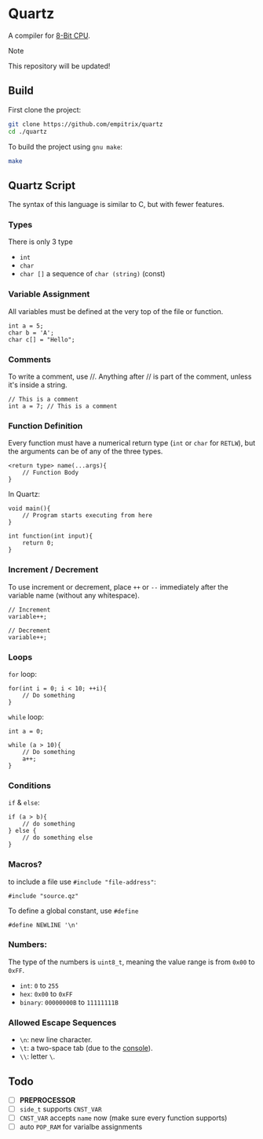 # Quartz
A compiler for [8-Bit CPU](https://github.com/empitrix/8bitcpu).


<!-- [langauge syntax](./syntax.md) -->

> [!NOTE]
> This repository will be updated!

## Build
First clone the project:
```bash
git clone https://github.com/empitrix/quartz
cd ./quartz
```

To build the project using `gnu make`:
```bash
make
```


## Quartz Script
The syntax of this language is similar to C, but with fewer features.

### Types
There is only 3 type

- `int`
- `char`
- `char []` a sequence of `char (string)` (const)


### Variable Assignment
All variables must be defined at the very top of the file or function.

```qz
int a = 5;
char b = 'A';
char c[] = "Hello";
```


### Comments
To write a comment, use //. Anything after // is part of the comment, unless it's inside a string.
```qz
// This is a comment
int a = 7; // This is a comment
```


### Function Definition

Every function must have a numerical return type (`int` or `char` for `RETLW`), but the arguments can be of any of the three types.

```qz
<return type> name(...args){
	// Function Body
}
```

In Quartz:
```qz
void main(){
	// Program starts executing from here
}

int function(int input){
	return 0;
}
```


### Increment / Decrement
To use increment or decrement, place `++` or `--` immediately after the variable name (without any whitespace).
```qz
// Increment
variable++;

// Decrement
variable++;
```

### Loops

`for` loop:
```qz
for(int i = 0; i < 10; ++i){
	// Do something
}
```

`while` loop:
```qz
int a = 0;

while (a > 10){
	// Do something
	a++;
}
```


### Conditions
`if` & `else`:
```qz
if (a > b){
	// do something
} else {
	// do something else
}
```



### Macros?
to include a file use `#include "file-address"`:
```qz
#include "source.qz"
```

To define a global constant, use `#define`
```qz
#define NEWLINE '\n'
```


### Numbers:
The type of the numbers is `uint8_t`, meaning the value range is from `0x00` to `0xFF`.

- `int`: `0` to `255`
- `hex`: `0x00` to `0xFF`
- `binary`: `00000000B` to `11111111B`


### Allowed Escape Sequences
- `\n`: new line character.
- `\t`: a two-space tab (due to the [console](https://github.com/Empitrix/8bitcpu?tab=readme-ov-file#console)).
- `\\`: letter `\`.



## Todo
- [ ] **PREPROCESSOR**
- [ ] `side_t` supports `CNST_VAR`
- [ ] `CNST_VAR` accepts `name` now (make sure every function supports)
- [ ] auto `POP_RAM` for varialbe assignments
